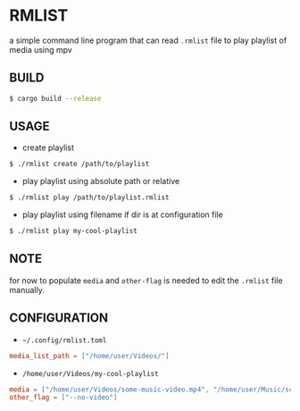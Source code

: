 # RMLIST
a simple command line program that can read ``.rmlist`` file to play playlist of media using mpv

## BUILD
```sh
$ cargo build --release
```

## USAGE
- create playlist
```sh
$ ./rmlist create /path/to/playlist
```

- play playlist using absolute path or relative
```sh
$ ./rmlist play /path/to/playlist.rmlist
```

- play playlist using filename if dir is at configuration file
```sh
$ ./rmlist play my-cool-playlist
```

## NOTE
for now to populate ``media`` and ``other-flag`` is needed to edit the ``.rmlist`` file manually.

## CONFIGURATION
- ``~/.config/rmlist.toml``
```toml
media_list_path = ["/home/user/Videos/"]
```
- ``/home/user/Videos/my-cool-playlist``
```toml
media = ["/home/user/Videos/some-music-video.mp4", "/home/user/Music/some-music.mp3"]
other_flag = ["--no-video"]
```
